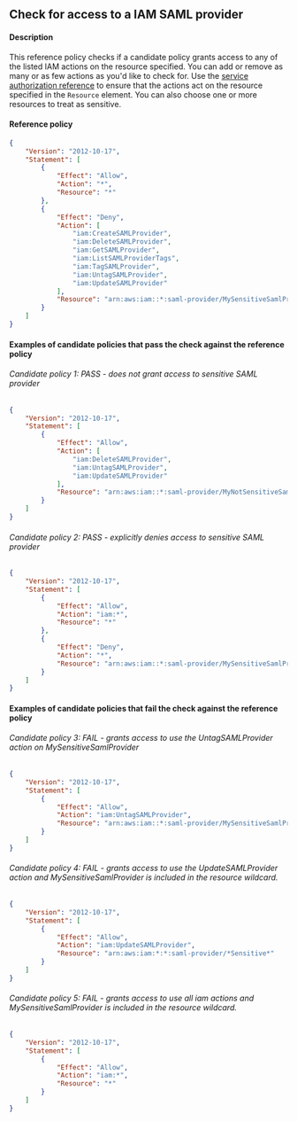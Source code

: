 ## Check for access to a IAM SAML provider

#### Description

This reference policy checks if a candidate policy grants access to any of the listed IAM actions on the resource specified. You can add or remove as many or as few actions as you'd like to check for. Use the [service authorization reference](https://docs.aws.amazon.com/service-authorization/latest/reference/reference_policies_actions-resources-contextkeys.html) to ensure that the actions act on the resource specified in the ```Resource``` element.  You can also choose one or more resources to treat as sensitive.


#### Reference policy
```json
{
    "Version": "2012-10-17",
    "Statement": [
        {
            "Effect": "Allow",
            "Action": "*",
            "Resource": "*"
        },
        {
            "Effect": "Deny",
            "Action": [
                "iam:CreateSAMLProvider",
                "iam:DeleteSAMLProvider",
                "iam:GetSAMLProvider",
                "iam:ListSAMLProviderTags",
                "iam:TagSAMLProvider",
                "iam:UntagSAMLProvider",
                "iam:UpdateSAMLProvider"
            ],
            "Resource": "arn:aws:iam::*:saml-provider/MySensitiveSamlProvider"
        }
    ]
}
```

#### Examples of candidate policies that pass the check against the reference policy

###### Candidate policy 1: PASS - does not grant access to sensitive SAML provider
```json
{
	"Version": "2012-10-17",
	"Statement": [
		{
			"Effect": "Allow",
			"Action": [
				"iam:DeleteSAMLProvider",
				"iam:UntagSAMLProvider",
				"iam:UpdateSAMLProvider"
			],
			"Resource": "arn:aws:iam::*:saml-provider/MyNotSensitiveSamlProvider"
		}
	]
}
```

###### Candidate policy 2: PASS - explicitly denies access to sensitive SAML provider
```json
{
	"Version": "2012-10-17",
	"Statement": [
		{
			"Effect": "Allow",
			"Action": "iam:*",
			"Resource": "*"
		}, 
		{
			"Effect": "Deny",
			"Action": "*",
			"Resource": "arn:aws:iam::*:saml-provider/MySensitiveSamlProvider"
		}
	]
}
```

#### Examples of candidate policies that fail the check against the reference policy

###### Candidate policy 3: FAIL - grants access to use the UntagSAMLProvider action on MySensitiveSamlProvider
```json
{
	"Version": "2012-10-17",
	"Statement": [
		{
			"Effect": "Allow",
			"Action": "iam:UntagSAMLProvider",
			"Resource": "arn:aws:iam::*:saml-provider/MySensitiveSamlProvider"
		}
	]
}
```

###### Candidate policy 4: FAIL - grants access to use the UpdateSAMLProvider action and MySensitiveSamlProvider is included in the resource wildcard.
```json
{
	"Version": "2012-10-17",
	"Statement": [
		{
			"Effect": "Allow",
			"Action": "iam:UpdateSAMLProvider",
			"Resource": "arn:aws:iam:*:*:saml-provider/*Sensitive*"
		}
	]
}
```

###### Candidate policy 5: FAIL - grants access to use all iam actions and MySensitiveSamlProvider is included in the resource wildcard.
```json
{
	"Version": "2012-10-17",
	"Statement": [
		{
			"Effect": "Allow",
			"Action": "iam:*",
			"Resource": "*"
		}
	]
}
```
